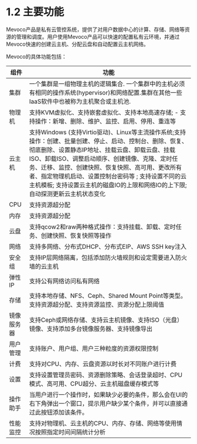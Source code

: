 # 1.2 主要功能
Mevoco产品是私有云管控系统，提供了对用户数据中心的计算、存储、网络等资源的管理和调度。用户使用Mevoco产品可以快速的配置私有云环境，并通过Mevoco快速的创建云主机、分配云盘和自动配置云主机网络。

Mevoco的具体功能包括：

|组件|功能|
| --- | --- |
|集群 | 一个集群是一组物理主机的逻辑集合. 一个集群中的主机必须有相同的操作系统(hypervisor)和网络配置.集群在其他一些IaaS软件中也被称为主机聚合或主机池. |
| 物理机 | 支持KVM虚拟化、支持嵌套虚拟化、支持本地高速存储; - 支持操作：新增、删除、维护、监控、启用、停用、重连等 |
| 云主机 | 支持Windows (支持Virtio驱动)、Linux等主流操作系统;支持操作：创建、批量创建、停止、启动、控制台、删除、恢复、彻底删除、设置静态IP地址、挂载云盘、卸载云盘、挂载ISO、卸载ISO、调整启动顺序、创建镜像、克隆、定时任务、迁移、监控、创建快照、恢复快照、高可用、更改所有者、指定物理机启动、设置控制台密码等 ; 支持设置不同的云主机模板; 支持设置云主机的磁盘IO的上限和网络IO的上下限; 自动探测更新云主机状态变化 |
| CPU | 支持资源超分配 |
| 内存 | 支持资源超分配 |
| 云盘 | 支持qcow2和raw两种格式操作：支持挂载、卸载、定时任务、创建快照、恢复快照等操作 |
| 网络 | 支持多网络、分布式DHCP、分布式EIP、AWS SSH key注入 |
| 安全组 | 支持IP层网络隔离，包括添加防火墙规则和设定需要进入防火墙的云主机 |
| 弹性IP | 支持公有网络访问私有网络 |
| 存储 | 支持本地存储、NFS、Ceph、Shared Mount Point等类型。支持资源超分配、支持资源监控、资源分配上限阈值 |
| 镜像服务器 | 支持Ceph或网络存储、支持云主机镜像、支持ISO（光盘）镜像、支持添加多台镜像服务器、支持镜像导出 |
| 用户管理 | 支持账户、用户组、用户三种粒度的资源权限控制 |
| 计费 | 支持对CPU、内存、云盘资源以时长对不同账户进行计费 |
| 设置 | 支持设置管理员密码、资源删除策略、会话登录超时、CPU模式、高可用、CPU超分、云主机磁盘缓存模式等 |
| 操作助手 | 当用户进行一个操作时，如果缺少必要的条件，那么会在UI的右下角弹出一个窗口，提示用户缺少某个条件，并可以直接通过此按钮添加该条件。|
| 性能监控 | 支持对物理机、云主机的CPU、内存、存储、网络等使用情况按照指定时间间隔统计分析 |

